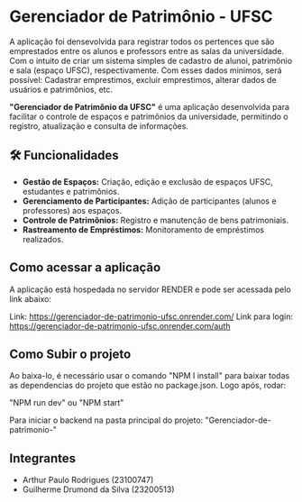 # Gerenciador de Patrimônio - UFSC

A aplicação foi densevolvida para registrar todos os pertences que são emprestados entre os alunos e professors entre as salas da universidade. Com o intuito de criar um sistema simples de cadastro de alunoi, patrimônio e sala (espaço UFSC), respectivamente. Com esses dados minimos, será possível: Cadastrar emprestimos, excluir emprestimos, alterar dados de usuários e patrimõnios, etc.

**"Gerenciador de Patrimônio da UFSC"** é uma aplicação desenvolvida para facilitar o controle de espaços e patrimônios da universidade, permitindo o registro, atualização e consulta de informações.

## 🛠️ Funcionalidades

- **Gestão de Espaços:** Criação, edição e exclusão de espaços UFSC, estudantes e patrimônios.
- **Gerenciamento de Participantes:** Adição de participantes (alunos e professores) aos espaços.
- **Controle de Patrimônios:** Registro e manutenção de bens patrimoniais.
- **Rastreamento de Empréstimos:** Monitoramento de empréstimos realizados.

## Como acessar a aplicação

A aplicação está hospedada no servidor RENDER e pode ser acessada pelo link abaixo:

Link: https://gerenciador-de-patrimonio-ufsc.onrender.com/
Link para login: https://gerenciador-de-patrimonio-ufsc.onrender.com/auth

## Como Subir o projeto

Ao baixa-lo, é necessário usar o comando "NPM I install" para baixar todas as dependencias do projeto que estão no package.json.
Logo após, rodar:

"NPM run dev" ou "NPM start" 

Para iniciar o backend na pasta principal do projeto: "Gerenciador-de-patrimonio-"

## Integrantes
- Arthur Paulo Rodrigues (23100747)
- Guilherme Drumond da Silva (23200513)
